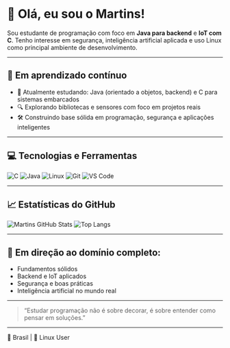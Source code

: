 # 👋 Olá, eu sou o Martins!

Sou estudante de programação com foco em **Java para backend** e **IoT com C**. Tenho interesse em segurança, inteligência artificial aplicada e uso Linux como principal ambiente de desenvolvimento.

---

## 🚀 Em aprendizado contínuo

- 🧠 Atualmente estudando: Java (orientado a objetos, backend) e C para sistemas embarcados
- 🔍 Explorando bibliotecas e sensores com foco em projetos reais
- 🛠️ Construindo base sólida em programação, segurança e aplicações inteligentes

---

## 💻 Tecnologias e Ferramentas

![C](https://img.shields.io/badge/C-00599C?style=flat&logo=c&logoColor=white)
![Java](https://img.shields.io/badge/Java-007396?style=flat&logo=java&logoColor=white)
![Linux](https://img.shields.io/badge/Linux-FCC624?style=flat&logo=linux&logoColor=black)
![Git](https://img.shields.io/badge/Git-F05032?style=flat&logo=git&logoColor=white)
![VS Code](https://img.shields.io/badge/VSCode-007ACC?style=flat&logo=visual-studio-code&logoColor=white)

---

## 📈 Estatísticas do GitHub

![Martins GitHub Stats](https://github-readme-stats.vercel.app/api?username=Martins&show_icons=true&theme=dracula)
![Top Langs](https://github-readme-stats.vercel.app/api/top-langs/?username=Martins&layout=compact&theme=dracula)

---

## 🧭 Em direção ao domínio completo:

- Fundamentos sólidos
- Backend e IoT aplicados
- Segurança e boas práticas
- Inteligência artificial no mundo real

---

> “Estudar programação não é sobre decorar, é sobre entender como pensar em soluções.”

---

📍 Brasil | 🐧 Linux User
